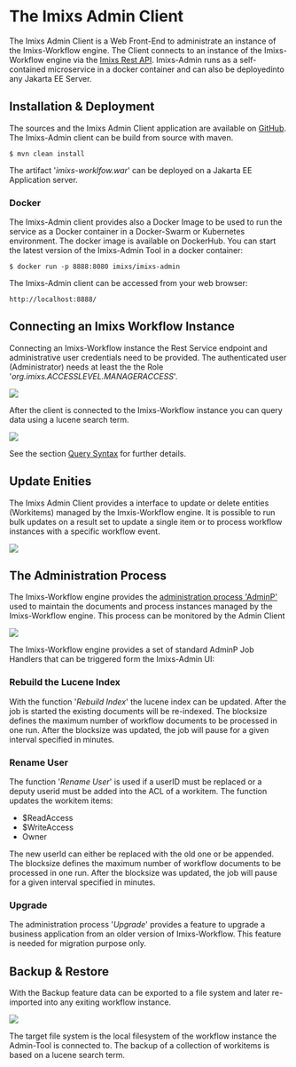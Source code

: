 # The Imixs Admin Client
The Imixs Admin Client is a Web Front-End to administrate an instance of the Imixs-Workflow engine. The Client connects to an instance of the Imixs-Workflow engine via the [Imixs Rest API](./restapi/index.html). Imixs-Admin runs as a self-contained microservice in a docker container and can also be deployedinto any Jakarta EE Server. 


 
## Installation & Deployment

The sources and the Imixs Admin Client application are available on [GitHub](https://github.com/imixs/imixs-admin/releases). The Imixs-Admin client can be build from source with maven. 

	$ mvn clean install

The artifact '_imixs-worklfow.war_' can be deployed on a Jakarta EE Application server. 

### Docker

The Imixs-Admin client provides also a Docker Image to be used to run the service as a Docker container in a Docker-Swarm or Kubernetes environment. The docker image is available on DockerHub. You can start the latest version of the Imixs-Admin Tool in a docker container:

	$ docker run -p 8888:8080 imixs/imixs-admin

The Imixs-Admin client can be accessed from your web browser:

	http://localhost:8888/


## Connecting an Imixs Workflow Instance

Connecting an Imixs-Workflow instance the Rest Service endpoint and administrative user credentials need to be provided. The authenticated user (Administrator) needs at least the the Role '_org.imixs.ACCESSLEVEL.MANAGERACCESS_'. 

<img src="images/imixs-admin-client-01.png" class="screenshot" /> 
 
After the client is connected to the Imixs-Workflow instance you can query data using a lucene search term.

<img src="images/imixs-admin-client-02.png" class="screenshot"/> 
  
See the section [Query Syntax](./engine/queries.html) for further details. 

## Update Enities

The Imixs Admin Client provides a interface to update or delete entities (Workitems) managed by the Imxis-Workflow engine. It is possible to run bulk updates on a result set to update a single item or to process workflow instances with a specific workflow event. 

<img src="images/imixs-admin-client-03.png" /> 

## The Administration Process
The Imixs-Workflow engine provides the [administration process 'AdminP'](./engine/adminp.html) used to maintain the documents and process instances managed by the Imixs-Workflow engine. This process can be monitored by the Admin Client

<img src="images/imixs-admin-client-04.png" class="screenshot" /> 


The Imixs-Workflow engine provides a set of standard AdminP Job Handlers that can be triggered form the Imixs-Admin UI: 

### Rebuild the Lucene Index

With the function '_Rebuild Index_' the lucene index can be updated. After the job is started the existing documents will be re-indexed. The blocksize
defines the maximum number of workflow documents to be processed in one run. After the blocksize was updated, the job will pause for a given interval specified in minutes.  


### Rename User

The function '_Rename User_' is used if a userID must be replaced or a deputy userid must be added into the ACL of a workitem.
The function updates the workitem items:

 * $ReadAccess
 * $WriteAccess
 * Owner
 
The new userId can either be replaced with the old one or be appended. The blocksize
defines the maximum number of workflow documents to be processed in one run. After the blocksize was updated, the job will pause for a given interval specified in minutes.  


### Upgrade

The administration process '_Upgrade_' provides a feature to upgrade a business application from an older version of Imixs-Workflow. This feature is needed for migration purpose only. 


## Backup & Restore
With the Backup feature data can be exported to a file system and later re-imported into any exiting workflow instance.

<img src="images/imixs-admin-client-05.png" class="screenshot" /> 

The target file system is the local filesystem of the workflow instance the Admin-Tool is connected to. The backup of a collection of workitems is based on a lucene search term. 
 